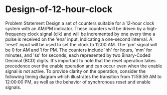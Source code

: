 # Design-of-12-hour-clock

Problem Statement
Design a set of counters suitable for a 12-hour clock system with an AM/PM indicator. These counters will be driven by a high-frequency clock signal (clk) and will be incremented by one every time a pulse is received on the 'ena' input, indicating a one-second interval. A 'reset' input will be used to set the clock to 12:00 AM. The 'pm' signal will be 0 for AM and 1 for PM. The counters include 'hh' for hours, 'mm' for minutes, and 'ss' for seconds, each represented by two Binary-Coded Decimal (BCD) digits. It's important to note that the reset operation takes precedence over the enable operation and can occur even when the enable signal is not active.
To provide clarity on the operation, consider the following timing diagram which illustrates the transition from 11:59:59 AM to 12:00:00 PM, as well as the behavior of synchronous reset and enable signals.

 

